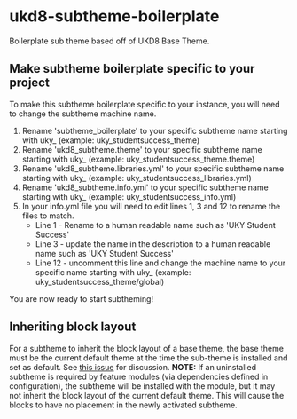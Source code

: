 # ukd8-subtheme-boilerplate

Boilerplate sub theme based off of UKD8 Base Theme.

## Make subtheme boilerplate specific to your project
To make this subtheme boilerplate specific to your instance, you will need to change the subtheme machine name.

1. Rename 'subtheme_boilerplate' to your specific subtheme name starting with uky_ (example: uky_studentsuccess_theme)
2. Rename 'ukd8_subtheme.theme' to your specific subtheme name starting with uky_ (example: uky_studentsuccess_theme.theme)
3. Rename 'ukd8_subtheme.libraries.yml' to your specific subtheme name starting with uky_ (example: uky_studentsuccess_libraries.yml)
4. Rename 'ukd8_subtheme.info.yml' to your specific subtheme name starting with uky_ (example: uky_studentsuccess_info.yml)
5. In your info.yml file you will need to edit lines 1, 3 and 12 to rename the files to match.
    - Line 1 - Rename to a human readable name such as 'UKY Student Success'
    - Line 3 - update the name in the description to a human readable name such as 'UKY Student Success'
    - Line 12 - uncomment this line and change the machine name to your specific name starting with uky_ (example: uky_studentsuccess_theme/global)

You are now ready to start subtheming!

## Inheriting block layout
For a subtheme to inherit the block layout of a base theme, the base theme must be the current default theme at the time the sub-theme is installed and set as default. See [this issue](https://www.drupal.org/project/drupal/issues/2635978) for discussion. **NOTE:** If an uninstalled subtheme is required by feature modules (via dependencies defined in configuration), the subtheme will be installed with the module, but it may not inherit the block layout of the current default theme. This will cause the blocks to have no placement in the newly activated subtheme. 
